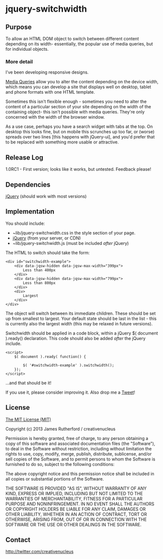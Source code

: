 # jquery-switchwidth

## Purpose

To allow an HTML DOM object to switch between different content depending on its width- essentially, the popular use of media queries, but for individual objects.

### More detail

I've been developing responsive designs.

[Media Queries](http://www.w3.org/TR/css3-mediaqueries/) allow you to alter the content depending on the device width, which means you can develop a site that displays well on desktop, tablet and phone formats with one HTML template.

Sometimes this isn't flexible enough - sometimes you need to alter the content of a particular section of your site depending on the width of the containing object- this isn't possible with media queries. They're only concerned with the width of the browser window.

As a use case, perhaps you have a search widget with tabs at the top. On desktop this looks fine, but on mobile this scrunches up too far, or (worse) spreads over two lines [this happens with jQuery-ui], and you'd prefer that to be replaced with something more usable or attractive.

## Release Log

1.0RC1 - First version; looks like it works, but untested. Feedback please!

## Dependencies

[jQuery](http://jquery.com/) (should work with most versions)

## Implementation

You should include:
- ~lib/jquery-switchwidth.css in the style section of your page.
- [jQuery](http://jquery.com/) (from your server, or CDN)
- ~lib/jquery-switchwidth.js (must be included *after* jQuery)

The HTML to switch should take the form:

	<div id="switchwidth-example">
		<div data-jqsw-hidden data-jqsw-max-width="399px">
			Less than 400px
		</div>
		<div data-jqsw-hidden data-jqsw-max-width="799px">
			Less than 800px
		</div>
		<div>
			Largest
		</div>
	</div>

The object will switch between its immediate children.
These should be set up from smallest to largest.
Your default state should be last in the list - this is currently also the largest width (this may be relaxed in future versions).

Switchwidth should be applied in a code block, within a jQuery $( document ).ready() declaration. This code should also be added *after* the jQuery include.

	<script>
		$( document ).ready( function() {
			
			$( '#switchwidth-example' ).switchwidth();
		});
	</script>

...and that should be it!

If you use it, please consider improving it. Also drop me a [Tweet](http://twitter.com/creativenucleus)!

## License

[The MIT License (MIT)](http://opensource.org/licenses/mit-license.php)

Copyright (c) 2013 James Rutherford / creativenucleus

Permission is hereby granted, free of charge, to any person obtaining a copy
of this software and associated documentation files (the "Software"), to deal
in the Software without restriction, including without limitation the rights
to use, copy, modify, merge, publish, distribute, sublicense, and/or sell
copies of the Software, and to permit persons to whom the Software is
furnished to do so, subject to the following conditions:

The above copyright notice and this permission notice shall be included in
all copies or substantial portions of the Software.

THE SOFTWARE IS PROVIDED "AS IS", WITHOUT WARRANTY OF ANY KIND, EXPRESS OR
IMPLIED, INCLUDING BUT NOT LIMITED TO THE WARRANTIES OF MERCHANTABILITY,
FITNESS FOR A PARTICULAR PURPOSE AND NONINFRINGEMENT. IN NO EVENT SHALL THE
AUTHORS OR COPYRIGHT HOLDERS BE LIABLE FOR ANY CLAIM, DAMAGES OR OTHER
LIABILITY, WHETHER IN AN ACTION OF CONTRACT, TORT OR OTHERWISE, ARISING FROM,
OUT OF OR IN CONNECTION WITH THE SOFTWARE OR THE USE OR OTHER DEALINGS IN
THE SOFTWARE.

## Contact

http://twitter.com/creativenucleus